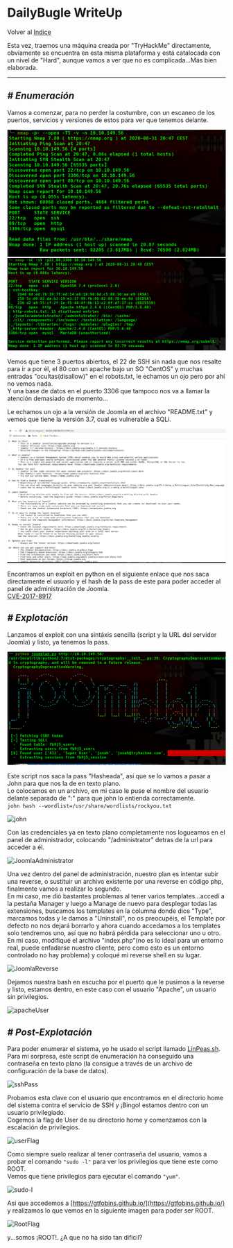 # DailyBugle WriteUp
Volver al [Indice](README.md)

Esta vez, traemos una máquina creada por "TryHackMe" directamente, obviamente se encuentra en esta misma plataforma y está catalocada con un nivel de "Hard", aunque vamos a ver que no es complicada...Más bien elaborada.

----------------------------------------------------------------------------------------------------------------------------------------------------------------------
## *# Enumeración*
Vamos a comenzar, para no perder la costumbre, con un escaneo de los puertos, servicios y versiones de estos para ver que tenemos delante.

![nmap1](images/dailyBugle/nmap1.png)
![nmap2](images/dailyBugle/nmap2.png)

Vemos que tiene 3 puertos abiertos, el 22 de SSH sin nada que nos resalte para ir a por él, el 80 con un apache bajo un SO "CentOS" y muchas entradas "ocultas(disallow)" en el robots.txt, le echamos un ojo pero por ahí no vemos nada.  
Y una base de datos en el puerto 3306 que tampoco nos va a llamar la atención demasiado de momento...

Le echamos un ojo a la versión de Joomla en el archivo "README.txt" y vemos que tiene la versión 3.7, cual es vulnerable a SQLi.

![JoomlaVersion](images/dailyBugle/joomlaVersion.png)

Encontramos un exploit en python en el siguiente enlace que nos saca directamente el usuario y el hash de la pass de este para poder acceder al panel de administración de Joomla.  
[CVE-2017-8917](https://github.com/stefanlucas/Exploit-Joomla)


## *# Explotación*
Lanzamos el exploit con una sintáxis sencilla (script y la URL del servidor Joomla) y listo, ya tenemos la pass.

![ExploitSQLi](images/dailyBugle/exploit1.png)

Este script nos saca la pass "Hasheada", así que se lo vamos a pasar a John para que nos la de en texto plano.  
Lo colocamos en un archivo, en mi caso le puse el nombre del usuario delante separado de ":" para que john lo entienda correctamente.  
```john hash --wordlist=/usr/share/wordlists/rockyou.txt```

![john](images/dailyBugle/john.png)

Con las credenciales ya en texto plano completamente nos logueamos en el panel de administrador, colocando "/administrator" detras de la url para acceder a él.

![JoomlaAdministrator](images/dailyBugle/joomlaAdmin.png)

Una vez dentro del panel de administración, nuestro plan es intentar subir una reverse, o sustituir un archivo existente por una reverse en código php, finalmente vamos a realizar lo segundo.  
En mi caso, me dió bastantes problemas al tener varios templates...accedí a la pestaña Manager y luego a Manage de nuevo para desplegar todas las extensiones, buscamos los templates en la columna donde dice "Type", marcamos todas y le damos a "Uninstall", no os preocupéis, el Template por defecto no nos dejará borrarlo y ahora cuando accedamos a los templates solo tendremos uno, así que no habrá pérdida para seleccionar uno u otro.  
En mi caso, modifiqué el archivo "index.php"(no es lo ideal para un entorno real, puede enfadarse nuestro cliente, pero como esto es un entorno controlado no hay problema) y coloqué mi reverse shell en su lugar.

![JoomlaReverse](images/dailyBugle/reverse.png)

Dejamos nuestra bash en escucha por el puerto que le pusimos a la reverse y listo, estamos dentro, en este caso con el usuario "Apache", un usuario sin privilegios.

![apacheUser](images/dailyBugle/apacheUser.png)


## *# Post-Explotación*
Para poder enumerar el sistema, yo he usado el script llamado [LinPeas.sh](https://github.com/carlospolop/privilege-escalation-awesome-scripts-suite/tree/master/linPEAS).  
Para mi sorpresa, este script de enumeración ha conseguido una contraseña en texto plano (la consigue a través de un archivo de configuración de la base de datos).

![sshPass](images/dailyBugle/sshPass.png)

Probamos esta clave con el usuario que encontramos en el directorio home del sistema contra el servicio de SSH y ¡Bingo! estamos dentro con un usuario privilegiado.  
Cogemos la flag de User de su directorio home y comenzamos con la escalación de privilegios.

![userFlag](images/dailyBugle/userFlag.png)

Como siempre suelo realizar al tener contraseña del usuario, vamos a probar el comando ```"sudo -l"``` para ver los privilegios que tiene este como ROOT.  
Vemos que tiene privilegios para ejecutar el comando ```"yum"```. 

![sudo-l](images/dailyBugle/sudo-l.png)

Así que accedemos a [https://gtfobins.github.io/](https://gtfobins.github.io/) y realizamos lo que vemos en la siguiente imagen para poder ser ROOT.

![RootFlag](images/dailyBugle/rootFlag.png)

y...somos ¡ROOT!. ¿A que no ha sido tan dificil? 
